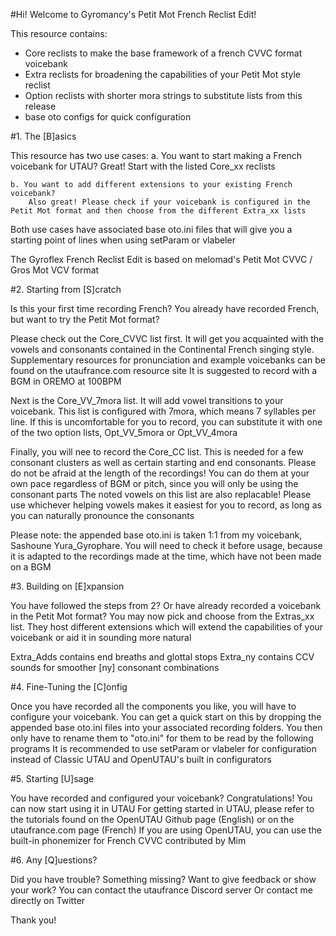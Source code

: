 #Hi! Welcome to Gyromancy's Petit Mot French Reclist Edit!

This resource contains:
- Core reclists to make the base framework of a french CVVC format voicebank
- Extra reclists for broadening the capabilities of your Petit Mot style reclist
- Option reclists with shorter mora strings to substitute lists from this release
- base oto configs for quick configuration

#1. The [B]asics

This resource has two use cases:
    a. You want to start making a French voicebank for UTAU?
        Great! Start with the listed Core_xx reclists

    b. You want to add different extensions to your existing French voicebank?
        Also great! Please check if your voicebank is configured in the Petit Mot format and then choose from the different Extra_xx lists

Both use cases have associated base oto.ini files that will give you a starting point of lines when using setParam or vlabeler

The Gyroflex French Reclist Edit is based on melomad's Petit Mot CVVC / Gros Mot VCV format

#2. Starting from [S]cratch

Is this your first time recording French? You already have recorded French, but want to try the Petit Mot format?

Please check out the Core_CVVC list first. It will get you acquainted with the vowels and consonants contained in the Continental French singing style. Supplementary resources for pronunciation and example voicebanks can be found on the utaufrance.com resource site
It is suggested to record with a BGM in OREMO at 100BPM

Next is the Core_VV_7mora list. It will add vowel transitions to your voicebank. This list is configured with 7mora, which means 7 syllables per line. If this is uncomfortable for you to record, you can substitute it with one of the two option lists, Opt_VV_5mora or Opt_VV_4mora

Finally, you will nee to record the Core_CC list. This is needed for a few consonant clusters as well as certain starting and end consonants. Please do not be afraid at the length of the recordings! You can do them at your own pace regardless of BGM or pitch, since you will only be using the consonant parts
The noted vowels on this list are also replacable! Please use whichever helping vowels makes it easiest for you to record, as long as you can naturally pronounce the consonants

Please note: the appended base oto.ini is taken 1:1 from my voicebank, Sashoune Yura_Gyrophare. You will need to check it before usage, because it is adapted to the recordings made at the time, which have not been made on a BGM

#3. Building on [E]xpansion

You have followed the steps from 2? Or have already recorded a voicebank in the Petit Mot format?
You may now pick and choose from the Extras_xx list. They host different extensions which will extend the capabilities of your voicebank or aid it in sounding more natural

Extra_Adds contains end breaths and glottal stops
Extra_ny contains CCV sounds for smoother [ny] consonant combinations

#4. Fine-Tuning the [C]onfig

Once you have recorded all the components you like, you will have to configure your voicebank. You can get a quick start on this by dropping the appended base oto.ini files into your associated recording folders. You then only have to rename them to "oto.ini" for them to be read by the following programs
It is recommended to use setParam or vlabeler for configuration instead of Classic UTAU and OpenUTAU's built in configurators

#5.  Starting [U]sage

You have recorded and configured your voicebank? Congratulations! You can now start using it in UTAU
For getting started in UTAU, please refer to the tutorials found on the OpenUTAU Github page (English) or on the utaufrance.com page (French)
If you are using OpenUTAU, you can use the built-in phonemizer for French CVVC contributed by Mim

#6. Any [Q]uestions?

Did you have trouble? Something missing? Want to give feedback or show your work?
You can contact the utaufrance Discord server
Or contact me directly on Twitter

Thank you!